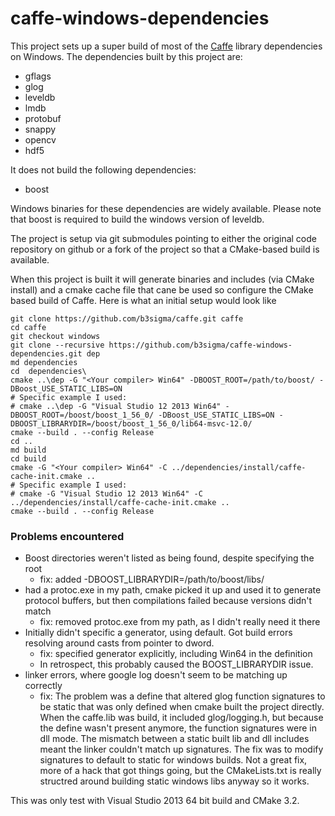 # caffe-windows-dependencies
This project sets up a super build of most of the [Caffe](https://github.com/BVLC/caffe) library dependencies on Windows. The dependencies built by this project are:
* gflags
* glog
* leveldb
* lmdb
* protobuf
* snappy
* opencv
* hdf5

It does not build the following dependencies:
* boost


Windows binaries for these dependencies are widely available. Please note that boost is required to build the windows version of leveldb.

The project is setup via git submodules pointing to either the original code repository on github or a fork of the project so that a CMake-based build is available.

When this project is built it will generate binaries and includes (via CMake install) and a cmake cache file that cane be used so configure the CMake based build of Caffe. Here is what an initial setup would look like

	git clone https://github.com/b3sigma/caffe.git caffe
	cd caffe
	git checkout windows
	git clone --recursive https://github.com/b3sigma/caffe-windows-dependencies.git dep
	md dependencies
	cd 	dependencies\
	cmake ..\dep -G "<Your compiler> Win64" -DBOOST_ROOT=/path/to/boost/ -DBoost_USE_STATIC_LIBS=ON
	# Specific example I used:
	# cmake ..\dep -G "Visual Studio 12 2013 Win64" -DBOOST_ROOT=/boost/boost_1_56_0/ -DBoost_USE_STATIC_LIBS=ON -DBOOST_LIBRARYDIR=/boost/boost_1_56_0/lib64-msvc-12.0/
	cmake --build . --config Release
	cd ..
	md build
	cd build
	cmake -G "<Your compiler> Win64" -C ../dependencies/install/caffe-cache-init.cmake ..
	# Specific example I used:
	# cmake -G "Visual Studio 12 2013 Win64" -C ../dependencies/install/caffe-cache-init.cmake ..
	cmake --build . --config Release


### Problems encountered 
* Boost directories weren't listed as being found, despite specifying the root
    * fix: added -DBOOST_LIBRARYDIR=/path/to/boost/libs/
* had a protoc.exe in my path, cmake picked it up and used it to generate protocol buffers, but then compilations failed because versions didn't match
    * fix: removed protoc.exe from my path, as I didn't really need it there
* Initially didn't specific a generator, using default. Got build errors resolving around casts from pointer to dword.
    * fix: specified generator explicitly, including Win64 in the definition
    * In retrospect, this probably caused the BOOST_LIBRARYDIR issue.
* linker errors, where google log doesn't seem to be matching up correctly
    * fix: The problem was a define that altered glog function signatures to be static that was only defined when cmake built the project directly. When the caffe.lib was build, it included glog/logging.h, but because the define wasn't present anymore, the function signatures were in dll mode. The mismatch between a static built lib and dll includes meant the linker couldn't match up signatures. The fix was to modify signatures to default to static for windows builds. Not a great fix, more of a hack that got things going, but the CMakeLists.txt is really structred around building static windows libs anyway so it works.
    
This was only test with Visual Studio 2013 64 bit build and CMake 3.2.